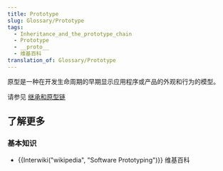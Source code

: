 ```yaml
---
title: Prototype
slug: Glossary/Prototype
tags:
  - Inheritance_and_the_prototype_chain
  - Prototype
  - __proto__
  - 维基百科
translation_of: Glossary/Prototype
---
```

<p>原型是一种在开发生命周期的早期显示应用程序或产品的外观和行为的模型。</p>

<p>请参见 <a href="/zh-CN/docs/Web/JavaScript/Inheritance_and_the_prototype_chain">继承和原型链</a> </p>

<h2 id="了解更多">了解更多</h2>

<h3 id="基本知识">基本知识</h3>

<ul>
 <li>{{Interwiki("wikipedia", "Software Prototyping")}} 维基百科</li>
</ul>
